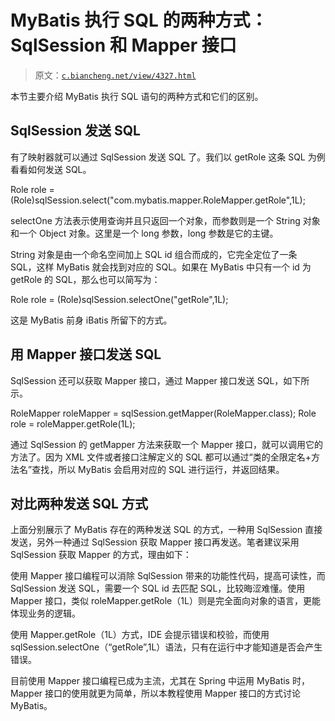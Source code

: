 # MyBatis 执行 SQL 的两种方式：SqlSession 和 Mapper 接口

> 原文：[`c.biancheng.net/view/4327.html`](http://c.biancheng.net/view/4327.html)

本节主要介绍 MyBatis 执行 SQL 语句的两种方式和它们的区别。

## SqlSession 发送 SQL

有了映射器就可以通过 SqlSession 发送 SQL 了。我们以 getRole 这条 SQL 为例看看如何发送 SQL。

Role role = (Role)sqlSession.select("com.mybatis.mapper.RoleMapper.getRole",1L);

selectOne 方法表示使用查询并且只返回一个对象，而参数则是一个 String 对象和一个 Object 对象。这里是一个 long 参数，long 参数是它的主键。

String 对象是由一个命名空间加上 SQL id 组合而成的，它完全定位了一条 SQL，这样 MyBatis 就会找到对应的 SQL。如果在 MyBatis 中只有一个 id 为 getRole 的 SQL，那么也可以简写为：

Role role = (Role)sqlSession.selectOne("getRole",1L);

这是 MyBatis 前身 iBatis 所留下的方式。

## 用 Mapper 接口发送 SQL

SqlSession 还可以获取 Mapper 接口，通过 Mapper 接口发送 SQL，如下所示。

RoleMapper roleMapper = sqlSession.getMapper(RoleMapper.class);
Role role = roleMapper.getRole(1L);

通过 SqlSession 的 getMapper 方法来获取一个 Mapper 接口，就可以调用它的方法了。因为 XML 文件或者接口注解定义的 SQL 都可以通过“类的全限定名+方法名”查找，所以 MyBatis 会启用对应的 SQL 进行运行，并返回结果。

## 对比两种发送 SQL 方式

上面分别展示了 MyBatis 存在的两种发送 SQL 的方式，一种用 SqlSession 直接发送，另外一种通过 SqlSession 获取 Mapper 接口再发送。笔者建议采用 SqlSession 获取 Mapper 的方式，理由如下：

使用 Mapper 接口编程可以消除 SqlSession 带来的功能性代码，提高可读性，而 SqlSession 发送 SQL，需要一个 SQL id 去匹配 SQL，比较晦涩难懂。使用 Mapper 接口，类似 roleMapper.getRole（1L）则是完全面向对象的语言，更能体现业务的逻辑。

使用 Mapper.getRole（1L）方式，IDE 会提示错误和校验，而使用 sqlSession.selectOne（“getRole”,1L）语法，只有在运行中才能知道是否会产生错误。

目前使用 Mapper 接口编程已成为主流，尤其在 Spring 中运用 MyBatis 时，Mapper 接口的使用就更为简单，所以本教程使用 Mapper 接口的方式讨论 MyBatis。